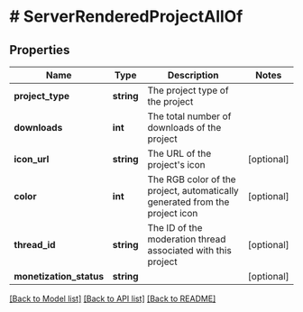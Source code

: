# # ServerRenderedProjectAllOf

## Properties

Name | Type | Description | Notes
------------ | ------------- | ------------- | -------------
**project_type** | **string** | The project type of the project |
**downloads** | **int** | The total number of downloads of the project |
**icon_url** | **string** | The URL of the project&#39;s icon | [optional]
**color** | **int** | The RGB color of the project, automatically generated from the project icon | [optional]
**thread_id** | **string** | The ID of the moderation thread associated with this project | [optional]
**monetization_status** | **string** |  | [optional]

[[Back to Model list]](../../README.md#models) [[Back to API list]](../../README.md#endpoints) [[Back to README]](../../README.md)

